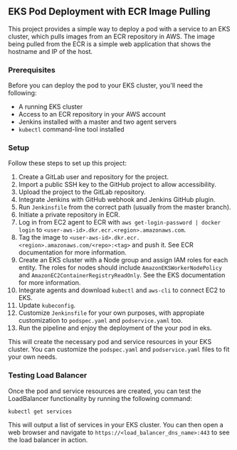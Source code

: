 
## EKS Pod Deployment with ECR Image Pulling

This project provides a simple way to deploy a pod with a service to an EKS cluster, which pulls images from an ECR repository in AWS.
The image being pulled from the ECR is a simple web application that shows the hostname and IP of the host. 

### Prerequisites

Before you can deploy the pod to your EKS cluster, you'll need the following:

-   A running EKS cluster
-   Access to an ECR repository in your AWS account
-   Jenkins installed with a master and two agent servers
-   `kubectl` command-line tool installed

### Setup

Follow these steps to set up this project:

1.  Create a GitLab user and repository for the project.
2.  Import a public SSH key to the GitHub project to allow accessibility.
3.  Upload the project to the GitLab repository.
4.  Integrate Jenkins with GitHub webhook and Jenkins GitHub plugin.
5.  Run `Jenkinsfile` from the correct path (usually from the master branch).
6.  Initiate a private repository in ECR.
7.  Log in from EC2 agent to ECR with `aws get-login-password | docker login` to `<user-aws-id>.dkr.ecr.<region>.amazonaws.com`.
8.  Tag the image to `<user-aws-id>.dkr.ecr.<region>.amazonaws.com/<repo>:<tag>` and push it. See ECR documentation for more information.
9.  Create an EKS cluster with a Node group and assign IAM roles for each entity. The roles for nodes should include `AmazonEKSWorkerNodePolicy` and `AmazonEC2ContainerRegistryReadOnly`. See the EKS documentation for more information.
10.  Integrate agents and download `kubectl` and `aws-cli` to connect EC2 to EKS.
11.  Update `kubeconfig`.
12.  Customize `Jenkinsfile` for your own purposes, with appropiate customization to `podspec.yaml` and `podservice.yaml` too.
13.  Run the pipeline and enjoy the deployment of the your pod in eks.

This will create the necessary pod and service resources in your EKS cluster. You can customize the `podspec.yaml` and `podservice.yaml` files to fit your own needs.

### Testing Load Balancer

Once the pod and service resources are created, you can test the LoadBalancer functionality by running the following command:

`kubectl get services` 

This will output a list of services in your EKS cluster. You can then open a web browser and navigate to `https://<load_balancer_dns_name>:443` to see the load balancer in action.
